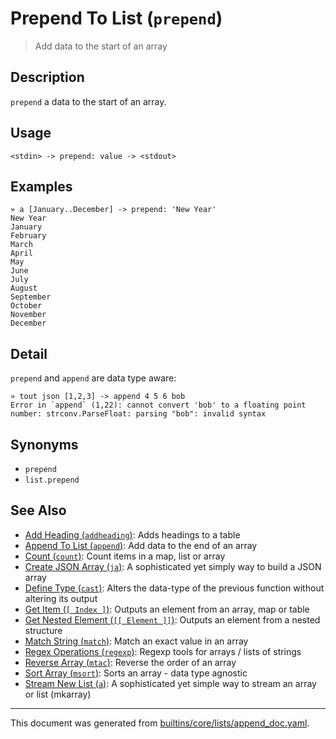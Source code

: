 # Prepend To List (`prepend`)

> Add data to the start of an array

## Description

`prepend` a data to the start of an array.

## Usage

```
<stdin> -> prepend: value -> <stdout>
```

## Examples

```
» a [January..December] -> prepend: 'New Year'
New Year
January
February
March
April
May
June
July
August
September
October
November
December
```

## Detail

`prepend` and `append` are data type aware:

```
» tout json [1,2,3] -> append 4 5 6 bob
Error in `append` (1,22): cannot convert 'bob' to a floating point number: strconv.ParseFloat: parsing "bob": invalid syntax
```

## Synonyms

* `prepend`
* `list.prepend`


## See Also

* [Add Heading (`addheading`)](../commands/addheading.md):
  Adds headings to a table
* [Append To List (`append`)](../commands/append.md):
  Add data to the end of an array
* [Count (`count`)](../commands/count.md):
  Count items in a map, list or array
* [Create JSON Array (`ja`)](../commands/ja.md):
  A sophisticated yet simply way to build a JSON array
* [Define Type (`cast`)](../commands/cast.md):
  Alters the data-type of the previous function without altering its output
* [Get Item (`[ Index ]`)](../parser/item-index.md):
  Outputs an element from an array, map or table
* [Get Nested Element (`[[ Element ]]`)](../parser/element.md):
  Outputs an element from a nested structure
* [Match String (`match`)](../commands/match.md):
  Match an exact value in an array
* [Regex Operations (`regexp`)](../commands/regexp.md):
  Regexp tools for arrays / lists of strings
* [Reverse Array (`mtac`)](../commands/mtac.md):
  Reverse the order of an array
* [Sort Array (`msort`)](../commands/msort.md):
  Sorts an array - data type agnostic
* [Stream New List (`a`)](../commands/a.md):
  A sophisticated yet simple way to stream an array or list (mkarray)

<hr/>

This document was generated from [builtins/core/lists/append_doc.yaml](https://github.com/lmorg/murex/blob/master/builtins/core/lists/append_doc.yaml).